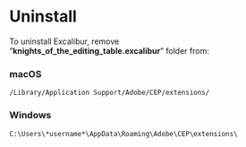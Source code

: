 # Uninstall

To uninstall Excalibur, remove\
“**knights\_of\_the\_editing\_table.excalibur**” folder from:

### macOS

```
/Library/Application Support/Adobe/CEP/extensions/
```

### Windows

```
C:\Users\*username*\AppData\Roaming\Adobe\CEP\extensions\
```
